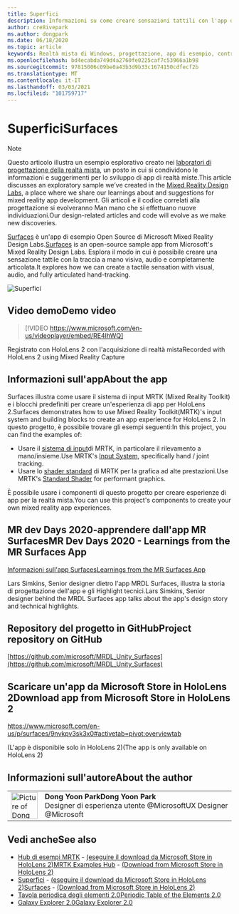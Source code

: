 ```yaml
---
title: Superfici
description: Informazioni su come creare sensazioni tattili con l'app di esempio relativa a oggetti visivi, audio e con rilevamento manuale.
author: cre8ivepark
ms.author: dongpark
ms.date: 06/18/2020
ms.topic: article
keywords: Realtà mista di Windows, progettazione, app di esempio, controlli, MRTK, Toolkit per realtà mista, Unity, app di esempio, app di esempio, open source, Microsoft Store, HoloLens, auricolare per realtà mista, auricolare di realtà mista di Windows, auricolare della realtà virtuale
ms.openlocfilehash: bd4ecabda749d4a2760fe0225caf7c53966a1b98
ms.sourcegitcommit: 97815006c09be0a43b3d9b33c1674150cdfecf2b
ms.translationtype: MT
ms.contentlocale: it-IT
ms.lasthandoff: 03/03/2021
ms.locfileid: "101759717"
---
```

# <a name="surfaces"></a><span data-ttu-id="45631-104">Superfici</span><span class="sxs-lookup"><span data-stu-id="45631-104">Surfaces</span></span>

>[!NOTE]
><span data-ttu-id="45631-105">Questo articolo illustra un esempio esplorativo creato nei [laboratori di progettazione della realtà mista](https://github.com/Microsoft/MRDesignLabs_Unity), un posto in cui si condividono le informazioni e suggerimenti per lo sviluppo di app di realtà miste.</span><span class="sxs-lookup"><span data-stu-id="45631-105">This article discusses an exploratory sample we’ve created in the [Mixed Reality Design Labs](https://github.com/Microsoft/MRDesignLabs_Unity), a place where we share our learnings about and suggestions for mixed reality app development.</span></span> <span data-ttu-id="45631-106">Gli articoli e il codice correlati alla progettazione si evolveranno Man mano che si effettuano nuove individuazioni.</span><span class="sxs-lookup"><span data-stu-id="45631-106">Our design-related articles and code will evolve as we make new discoveries.</span></span>

<span data-ttu-id="45631-107">[Surfaces](https://github.com/microsoft/MRDL_Unity_Surfaces)  è un'app di esempio Open Source di Microsoft Mixed Reality Design Labs.</span><span class="sxs-lookup"><span data-stu-id="45631-107">[Surfaces](https://github.com/microsoft/MRDL_Unity_Surfaces)  is an open-source sample app from Microsoft's Mixed Reality Design Labs.</span></span> <span data-ttu-id="45631-108">Esplora il modo in cui è possibile creare una sensazione tattile con la traccia a mano visiva, audio e completamente articolata.</span><span class="sxs-lookup"><span data-stu-id="45631-108">It explores how we can create a tactile sensation with visual, audio, and fully articulated hand-tracking.</span></span>

![Superfici](images/MRDL_Surfaces_1.jpg)

## <a name="demo-video"></a><span data-ttu-id="45631-110">Video demo</span><span class="sxs-lookup"><span data-stu-id="45631-110">Demo video</span></span> 

> [!VIDEO https://www.microsoft.com/en-us/videoplayer/embed/RE4IhWQ]

<span data-ttu-id="45631-111">Registrato con HoloLens 2 con l'acquisizione di realtà mista</span><span class="sxs-lookup"><span data-stu-id="45631-111">Recorded with HoloLens 2 using Mixed Reality Capture</span></span>

## <a name="about-the-app"></a><span data-ttu-id="45631-112">Informazioni sull'app</span><span class="sxs-lookup"><span data-stu-id="45631-112">About the app</span></span>

<span data-ttu-id="45631-113">Surfaces illustra come usare il sistema di input MRTK (Mixed Reality Toolkit) e i blocchi predefiniti per creare un'esperienza di app per HoloLens 2.</span><span class="sxs-lookup"><span data-stu-id="45631-113">Surfaces demonstrates how to use Mixed Reality Toolkit(MRTK)'s input system and building blocks to create an app experience for HoloLens 2.</span></span> <span data-ttu-id="45631-114">In questo progetto, è possibile trovare gli esempi seguenti:</span><span class="sxs-lookup"><span data-stu-id="45631-114">In this project, you can find the examples of:</span></span>
- <span data-ttu-id="45631-115">Usare il [sistema di input](https://docs.microsoft.com/windows/mixed-reality/mrtk-docs/features/input/overview.md)di MRTK, in particolare il rilevamento a mano/insieme.</span><span class="sxs-lookup"><span data-stu-id="45631-115">Use MRTK's [Input System](https://docs.microsoft.com/windows/mixed-reality/mrtk-docs/features/input/overview.md), specifically hand / joint tracking.</span></span>
- <span data-ttu-id="45631-116">Usare lo [shader standard](https://docs.microsoft.com/windows/mixed-reality/mrtk-docs/configuration/mrtk-standard-shader.md) di MRTK per la grafica ad alte prestazioni.</span><span class="sxs-lookup"><span data-stu-id="45631-116">Use MRTK's [Standard Shader](https://docs.microsoft.com/windows/mixed-reality/mrtk-docs/configuration/mrtk-standard-shader.md) for performant graphics.</span></span>

<span data-ttu-id="45631-117">È possibile usare i componenti di questo progetto per creare esperienze di app per la realtà mista.</span><span class="sxs-lookup"><span data-stu-id="45631-117">You can use this project's components to create your own mixed reality app experiences.</span></span>

## <a name="mr-dev-days-2020---learnings-from-the-mr-surfaces-app"></a><span data-ttu-id="45631-118">MR dev Days 2020-apprendere dall'app MR Surfaces</span><span class="sxs-lookup"><span data-stu-id="45631-118">MR Dev Days 2020 - Learnings from the MR Surfaces App</span></span>

[<span data-ttu-id="45631-119">Informazioni sull'app Surfaces</span><span class="sxs-lookup"><span data-stu-id="45631-119">Learnings from the MR Surfaces App</span></span>](https://channel9.msdn.com/Shows/Docs-Mixed-Reality/Learnings-from-the-MR-Surfaces-App)

<span data-ttu-id="45631-120">Lars Simkins, Senior designer dietro l'app MRDL Surfaces, illustra la storia di progettazione dell'app e gli Highlight tecnici.</span><span class="sxs-lookup"><span data-stu-id="45631-120">Lars Simkins, Senior designer behind the MRDL Surfaces app talks about the app's design story and technical highlights.</span></span>

## <a name="project-repository-on-github"></a><span data-ttu-id="45631-121">Repository del progetto in GitHub</span><span class="sxs-lookup"><span data-stu-id="45631-121">Project repository on GitHub</span></span>

[https://github.com/microsoft/MRDL_Unity_Surfaces](https://github.com/microsoft/MRDL_Unity_Surfaces)

## <a name="download-app-from-microsoft-store-in-hololens-2"></a><span data-ttu-id="45631-122">Scaricare un'app da Microsoft Store in HoloLens 2</span><span class="sxs-lookup"><span data-stu-id="45631-122">Download app from Microsoft Store in HoloLens 2</span></span>

https://www.microsoft.com/en-us/p/surfaces/9nvkpv3sk3x0#activetab=pivot:overviewtab

<span data-ttu-id="45631-123">(L'app è disponibile solo in HoloLens 2)</span><span class="sxs-lookup"><span data-stu-id="45631-123">(The app is only available on HoloLens 2)</span></span>

## <a name="about-the-author"></a><span data-ttu-id="45631-124">Informazioni sull'autore</span><span class="sxs-lookup"><span data-stu-id="45631-124">About the author</span></span>

<table style="border-collapse:collapse" padding-left="0px">
<tr>
<td style="border-style: none" width="60px"><img alt="Picture of Dong Yoon Park" width="60" height="60" src="images/dongyoonpark.jpg"></td>
<td style="border-style: none"><span data-ttu-id="45631-125"><b>Dong Yoon Park</b></span><span class="sxs-lookup"><span data-stu-id="45631-125"><b>Dong Yoon Park</b></span></span><br><span data-ttu-id="45631-126">Designer di esperienza utente @Microsoft</span><span class="sxs-lookup"><span data-stu-id="45631-126">UX Designer @Microsoft</span></span></td>
</tr>
</table>

## <a name="see-also"></a><span data-ttu-id="45631-127">Vedi anche</span><span class="sxs-lookup"><span data-stu-id="45631-127">See also</span></span>

* <span data-ttu-id="45631-128">[Hub di esempi MRTK](https://docs.microsoft.com/windows/mixed-reality/mrtk-docs/features/example-scenes/example-hub.md) - [(eseguire il download da Microsoft Store in HoloLens 2)](https://www.microsoft.com/en-us/p/mrtk-examples-hub/9mv8c39l2sj4)</span><span class="sxs-lookup"><span data-stu-id="45631-128">[MRTK Examples Hub](https://docs.microsoft.com/windows/mixed-reality/mrtk-docs/features/example-scenes/example-hub.md) - [(Download from Microsoft Store in HoloLens 2)](https://www.microsoft.com/en-us/p/mrtk-examples-hub/9mv8c39l2sj4)</span></span>
* <span data-ttu-id="45631-129">[Superfici](sampleapp-surfaces.md) - [(eseguire il download da Microsoft Store in HoloLens 2)](https://www.microsoft.com/en-us/p/surfaces/9nvkpv3sk3x0)</span><span class="sxs-lookup"><span data-stu-id="45631-129">[Surfaces](sampleapp-surfaces.md) - [(Download from Microsoft Store in HoloLens 2)](https://www.microsoft.com/en-us/p/surfaces/9nvkpv3sk3x0)</span></span>
* [<span data-ttu-id="45631-130">Tavola periodica degli elementi 2.0</span><span class="sxs-lookup"><span data-stu-id="45631-130">Periodic Table of the Elements 2.0</span></span>](https://medium.com/@dongyoonpark/bringing-the-periodic-table-of-the-elements-app-to-hololens-2-with-mrtk-v2-a6e3d8362158)
* [<span data-ttu-id="45631-131">Galaxy Explorer 2.0</span><span class="sxs-lookup"><span data-stu-id="45631-131">Galaxy Explorer 2.0</span></span>](galaxy-explorer-update.md)
